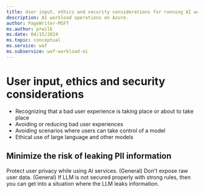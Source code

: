 ```yaml
---
title: User input, ethics and security considerations for running AI workloads on Azure
description: AI workload operations on Azure.
author: PageWriter-MSFT
ms.author: prwilk
ms.date: 04/15/2024
ms.topic: conceptual
ms.service: waf
ms.subservice: waf-workload-ai
---
```


# User input, ethics and security considerations


- Recognizing that a bad user experience is taking place or about to take place
- Avoiding or reducing bad user experiences
- Avoiding scenarios where users can take control of a model
- Ethical use of large language and other models


## Minimize the risk of leaking PII information

Protect user privacy while using AI services. (General)
Don't expose  raw user data. (General)
If LLM is not secured properly with strong rules, then you can get into a situation where the LLM leaks information.

